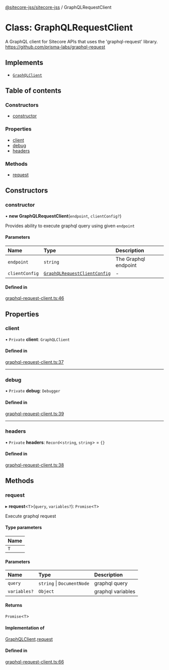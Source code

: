 [@sitecore-jss/sitecore-jss](../README.md) / GraphQLRequestClient

# Class: GraphQLRequestClient

A GraphQL client for Sitecore APIs that uses the 'graphql-request' library.
https://github.com/prisma-labs/graphql-request

## Implements

- [`GraphQLClient`](../interfaces/GraphQLClient.md)

## Table of contents

### Constructors

- [constructor](GraphQLRequestClient.md#constructor)

### Properties

- [client](GraphQLRequestClient.md#client)
- [debug](GraphQLRequestClient.md#debug)
- [headers](GraphQLRequestClient.md#headers)

### Methods

- [request](GraphQLRequestClient.md#request)

## Constructors

### constructor

• **new GraphQLRequestClient**(`endpoint`, `clientConfig?`)

Provides ability to execute graphql query using given `endpoint`

#### Parameters

| Name | Type | Description |
| :------ | :------ | :------ |
| `endpoint` | `string` | The Graphql endpoint |
| `clientConfig` | [`GraphQLRequestClientConfig`](../README.md#graphqlrequestclientconfig) | - |

#### Defined in

[graphql-request-client.ts:46](https://github.com/Sitecore/jss/blob/f5c66a8c/packages/sitecore-jss/src/graphql-request-client.ts#L46)

## Properties

### client

• `Private` **client**: `GraphQLClient`

#### Defined in

[graphql-request-client.ts:37](https://github.com/Sitecore/jss/blob/f5c66a8c/packages/sitecore-jss/src/graphql-request-client.ts#L37)

___

### debug

• `Private` **debug**: `Debugger`

#### Defined in

[graphql-request-client.ts:39](https://github.com/Sitecore/jss/blob/f5c66a8c/packages/sitecore-jss/src/graphql-request-client.ts#L39)

___

### headers

• `Private` **headers**: `Record`<`string`, `string`\> = `{}`

#### Defined in

[graphql-request-client.ts:38](https://github.com/Sitecore/jss/blob/f5c66a8c/packages/sitecore-jss/src/graphql-request-client.ts#L38)

## Methods

### request

▸ **request**<`T`\>(`query`, `variables?`): `Promise`<`T`\>

Execute graphql request

#### Type parameters

| Name |
| :------ |
| `T` |

#### Parameters

| Name | Type | Description |
| :------ | :------ | :------ |
| `query` | `string` \| `DocumentNode` | graphql query |
| `variables?` | `Object` | graphql variables |

#### Returns

`Promise`<`T`\>

#### Implementation of

[GraphQLClient](../interfaces/GraphQLClient.md).[request](../interfaces/GraphQLClient.md#request)

#### Defined in

[graphql-request-client.ts:66](https://github.com/Sitecore/jss/blob/f5c66a8c/packages/sitecore-jss/src/graphql-request-client.ts#L66)

